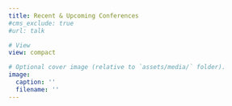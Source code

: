 ```yaml
---
title: Recent & Upcoming Conferences
#cms_exclude: true
#url: talk

# View
view: compact

# Optional cover image (relative to `assets/media/` folder).
image:
  caption: ''
  filename: ''
---
```

